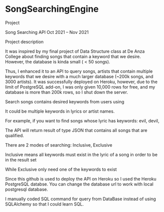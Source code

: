 # SongSearchingEngine

Project

Song Searching API
Oct 2021 – Nov 2021

Project description

It was inspired by my final project of Data Structure class at De Anza College about finding songs that contain a keyword that we desire. However, the database is kinda small ( < 50 songs).

Thus, I enhanced it to an API to query songs, artists that contain multiple keywords that we desire with a much larger database (~200k songs, and 3000 artists). It was successfully deployed on Heroku, however, due to the limit of PostgreSQL add-on, I was only given 10,000 rows for free, and my database is more than 200k rows, so I shut down the server.


Search songs contains desired keywords from users using

It could be multiple keywords in lyrics or artist names.

For example, if you want to find songs whose lyric has keywords: evil, devil,

The API will return result of type JSON that contains all songs that are qualified.


There are 2 modes of searching: Inclusive, Exclusive

Inclusive means all keywords must exist in the lyric of a song in order to be in the result set

While Exclusive only need one of the keywords to exist


Since this github is used to deploy the API on Heroku so I used the Heroku PostgreSQL databse. You can change the database url to work with local postgresql database.

I manually coded SQL command for query from DataBase instead of using SQLAlchemy so that I could learn SQL.

